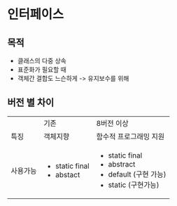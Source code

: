 # 인터페이스
## 목적
- 클래스의 다중 상속
- 표준화가 필요할 때
- 객체간 결합도 느슨하게 -> 유지보수를 위해

## 버전 별 차이
<table>
  <th>
    <td> 기존 </td>
    <td> 8버전 이상 </td>
  </th>
  <tr>
    <td> 특징 </td>
    <td> 객체지향 </td>
    <td> 함수적 프로그래밍 지원 </td>
  </tr>
  <tr>
    <td> 사용가능 </td>
    <td> <ul>
           <li> static final </li>
           <li> abstact </li>
         </ul> </td>
    <td> <ul>
            <li> static final </li>
            <li> abstract </li>
            <li> default (구현 가능) </li>
            <li> static (구현가능) </li>
         </ul> </td>
  </tr>
</table>

